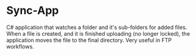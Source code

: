 # Sync-App
C# application that watches a folder and it's sub-folders for added files. When a file is created, and it is finished uploading (no longer locked), the application moves the file to the final directory. Very useful in FTP workflows.
